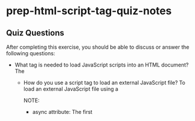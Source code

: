 # prep-html-script-tag-quiz-notes

## Quiz Questions

After completing this exercise, you should be able to discuss or answer the following questions:

- What tag is needed to load JavaScript scripts into an HTML document?
  The <script> tag is used to load JavaScript scripts into an HTML document.

- How do you use a script tag to write JavaScript directly in the HTML document?
  To write JavaScript directly in an HTML document using a <script> tag.
  you can include the JavaScript code between the opening and closing <script>.

EXAMPLE:

<script>
  // JavaScript code goes here (THIS CODE WILL BE OUTPUTTED TO CONSOLE!)
  console.log("This is JavaScript code written directly in the HTML document.");
</script>

- How do you use a script tag to load an external JavaScript file?
  To load an external JavaScript file using a <script> tag in an HTML
  document, you can specify the source file using the src attribute.
  This is the better way to implement JavaScript!

## Notes

All student notes should be written here.

- AIDEN'S NOTES BELOW:

  1. Separation of Concerns: Loading external JavaScript files is generally considered a better practice for larger codebases as it promotes separation of concerns. By keeping JavaScript code in separate files, it enhances code organization, reusability, and maintainability.
  2. Script Placement: It is recommended to place the <script> tag at the end of the <body> section to ensure that the HTML content is loaded and displayed before the JavaScript code is executed. This helps avoid any potential rendering issues.
  3. When a browser encounters a <script> tag in an HTML document, it typically stops parsing the HTML and starts fetching the JavaScript file referenced in the src attribute. The browser then waits for the JavaScript file to be completely downloaded and executed before continuing to parse and render the rest of the HTML document. This default behavior is known as synchronous loading. However, there are cases where you may want to modify this behavior. This is where asynchronous loading comes into play. By using the async or defer attribute with the <script> tag, you can control how the JavaScript file is loaded and executed, allowing the HTML parsing and rendering to proceed without being blocked

  - async attribute: When the async attribute is added to the <script> tag, the JavaScript file is fetched asynchronously.
  - defer attribute: When the defer attribute is added to the <script> tag, the JavaScript file is also fetched asynchronously, allowing the HTML parsing and rendering to proceed.

  EXAMPLE:
  <!DOCTYPE html>
  <html lang="en">
  <head>
    <meta charset="UTF-8">
    <title>Asynchronous Loading Example</title>
  </head>
  <body>
    <h1>Welcome to My Website</h1>

    <p>This is a paragraph of text.</p>

    <script async src="script1.js"></script>

    <script defer src="script2.js"></script>
  </body>
  </html>

  NOTE:

  - async attribute: The first <script> tag has the async attribute and references the "script1.js" file. This means that the JavaScript file will be fetched asynchronously while the HTML document continues to be parsed and rendered. Once the file is downloaded, it will be executed immediately, potentially interrupting the rendering process.

  - defer attribute: The second <script> tag has the defer attribute and references the "script2.js" file. This also allows the JavaScript file to be fetched asynchronously, but the execution is deferred until after the HTML document has been completely parsed and before the DOMContentLoaded event is fired. Multiple <script> tags with the defer attribute will maintain their order of execution.

How to write `Code Examples` in markdown

for JS:

```javascript
const data = 'Howdy';
```

for HTML:

```html
<div>
  <p>This is text content</p>
</div>
```

for CSS:

```css
div {
  width: 100%;
}
```
